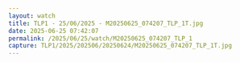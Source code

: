 ```yaml
---
layout: watch
title: TLP1 - 25/06/2025 - M20250625_074207_TLP_1T.jpg
date: 2025-06-25 07:42:07
permalink: /2025/06/25/watch/M20250625_074207_TLP_1
capture: TLP1/2025/202506/20250624/M20250625_074207_TLP_1T.jpg
---
```

